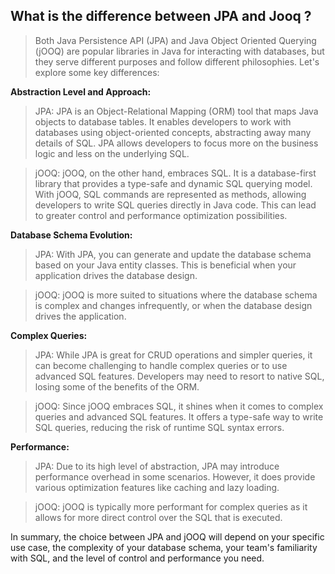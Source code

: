What is the difference between JPA and Jooq ?
---
>Both Java Persistence API (JPA) and Java Object Oriented Querying (jOOQ) are popular libraries in Java for interacting with databases, but they serve different purposes and follow different philosophies. Let's explore some key differences:

**Abstraction Level and Approach:**
>JPA: JPA is an Object-Relational Mapping (ORM) tool that maps Java objects to database tables. It enables developers to work with databases using object-oriented concepts, abstracting away many details of SQL. JPA allows developers to focus more on the business logic and less on the underlying SQL.

>jOOQ: jOOQ, on the other hand, embraces SQL. It is a database-first library that provides a type-safe and dynamic SQL querying model. With jOOQ, SQL commands are represented as methods, allowing developers to write SQL queries directly in Java code. This can lead to greater control and performance optimization possibilities.

**Database Schema Evolution:**
>JPA: With JPA, you can generate and update the database schema based on your Java entity classes. This is beneficial when your application drives the database design.

>jOOQ: jOOQ is more suited to situations where the database schema is complex and changes infrequently, or when the database design drives the application.

**Complex Queries:**
> JPA: While JPA is great for CRUD operations and simpler queries, it can become challenging to handle complex queries or to use advanced SQL features. Developers may need to resort to native SQL, losing some of the benefits of the ORM.

>jOOQ: Since jOOQ embraces SQL, it shines when it comes to complex queries and advanced SQL features. It offers a type-safe way to write SQL queries, reducing the risk of runtime SQL syntax errors.

**Performance:**
>JPA: Due to its high level of abstraction, JPA may introduce performance overhead in some scenarios. However, it does provide various optimization features like caching and lazy loading.

>jOOQ: jOOQ is typically more performant for complex queries as it allows for more direct control over the SQL that is executed.

In summary, the choice between JPA and jOOQ will depend on your specific use case, the complexity of your database schema, your team's familiarity with SQL, and the level of control and performance you need.
